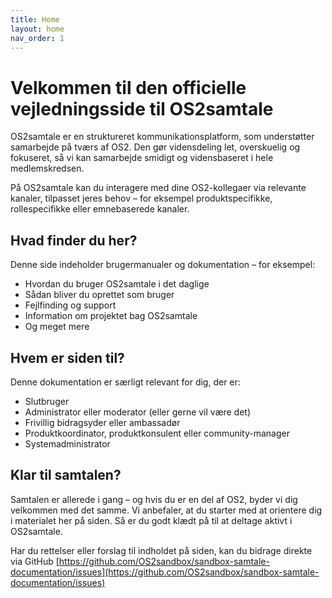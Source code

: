 ```yaml
---
title: Home
layout: home
nav_order: 1
---
```

#   **Velkommen til den officielle vejledningsside til OS2samtale**

OS2samtale er en struktureret kommunikationsplatform, som understøtter samarbejde på tværs af OS2. Den gør vidensdeling let, overskuelig og fokuseret, så vi kan samarbejde smidigt og vidensbaseret i hele medlemskredsen.

På OS2samtale kan du interagere med dine OS2-kollegaer via relevante kanaler, tilpasset jeres behov – for eksempel produktspecifikke, rollespecifikke eller emnebaserede kanaler.

## Hvad finder du her?

Denne side indeholder brugermanualer og dokumentation – for eksempel:

- Hvordan du bruger OS2samtale i det daglige
- Sådan bliver du oprettet som bruger
- Fejlfinding og support
- Information om projektet bag OS2samtale
- Og meget mere

## Hvem er siden til?

Denne dokumentation er særligt relevant for dig, der er:

- Slutbruger
- Administrator eller moderator (eller gerne vil være det)
- Frivillig bidragsyder eller ambassadør
- Produktkoordinator, produktkonsulent eller community-manager
- Systemadministrator

## Klar til samtalen?

Samtalen er allerede i gang – og hvis du er en del af OS2, byder vi dig velkommen med det samme. Vi anbefaler, at du starter med at orientere dig i materialet her på siden. Så er du godt klædt på til at deltage aktivt i OS2samtale.  
  
Har du rettelser eller forslag til indholdet på siden, kan du bidrage direkte via GitHub [https://github.com/OS2sandbox/sandbox-samtale-documentation/issues](https://github.com/OS2sandbox/sandbox-samtale-documentation/issues)
